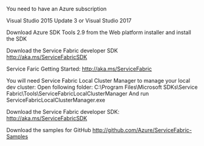 You need to have an Azure subscription

Visual Studio 2015 Update 3 or Visual Studio 2017

Download Azure SDK Tools 2.9 from the Web platform installer and install the SDK

Download the Service Fabric developer SDK http://aka.ms/ServiceFabricSDK

Service Faric Getting Started: http://aka.ms/ServiceFabric

You will need Service Fabric Local Cluster Manager to manage your local dev cluster:
Open following folder:
C:\Program Files\Microsoft SDKs\Service Fabric\Tools\ServiceFabricLocalClusterManager
And run ServiceFabricLocalClusterManager.exe

Download the Service Fabric developer SDK: http://aka.ms/ServiceFabricSDK

Download the samples for GitHub
http://github.com/Azure/ServiceFabric-Samples 

